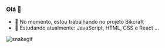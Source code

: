 ### Olá 👋

<!--
**araujoeduarda/araujoeduarda** is a ✨ _special_ ✨ repository because its `README.md` (this file) appears on your GitHub profile.

-->

- 🔭 No momento, estou trabalhando no projeto Bikcraft
- 🌱 Estudando atualmente: JavaScript, HTML, CSS e React ...

![snakegif](https://github.com/araujoeduarda/araujoeduarda/tree/main/.github/workflows)

